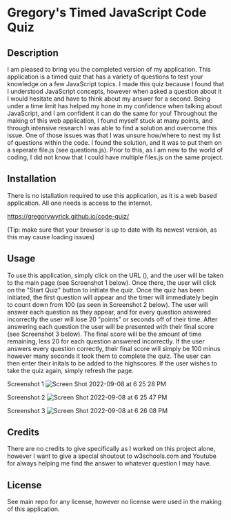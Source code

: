 # Gregory's Timed JavaScript Code Quiz

## Description

I am pleased to bring you the completed version of my application. This application is a timed quiz that has a variety of questions to test your knowledge on a few JavaScript topics. I made this quiz because I found that I understood JavaScript concepts, however when asked a question about it I would hesitate and have to think about my answer for a second. Being under a time limit has helped my hone in my confidence when talking about JavaScript, and I am confident it can do the same for you! Throughout the making of this web application, I found myself stuck at many points, and through intensive research I was able to find a solution and overcome this issue. One of those issues was that I was unsure how/where to nest my list of questions within the code. I found the solution, and it was to put them on a seperate file.js (see questions.js). Prior to this, as I am new to the world of coding, I did not know that I could have multiple files.js on the same project.

## Installation

There is no istallation required to use this application, as it is a web based application. All one needs is access to the internet.

https://gregorywyrick.github.io/code-quiz/

(Tip: make sure that your browser is up to date with its newest version, as this may cause loading issues)

## Usage

To use this application, simply click on the URL (), and the user will be taken to the main page (see Screenshot 1 below). Once there, the user will click on the "Start Quiz" button to initiate the quiz. Once the quiz has been initiated, the first question will appear and the timer will immediately begin to count down from 100 (as seen in Screenshot 2 below). The user will answer each question as they appear, and for every question answered incorrectly the user will lose 20 "points" or seconds off of their time. After answering each question the user will be presented with their final score (see Screenshot 3 below). The final score will be the amount of time remaining, less 20 for each question answered incorrectly. If the user answers every question correctly, their final score will simply be 100 minus however many seconds it took them to complete the quiz. The user can then enter their initals to be added to the highscores. If the user wishes to take the quiz again, simply refresh the page.

Screenshot 1
![Screen Shot 2022-09-08 at 6 25 28 PM](https://user-images.githubusercontent.com/110744014/189245889-96c54984-767c-42b8-89a5-e308f53d06aa.png)

Screenshot 2
![Screen Shot 2022-09-08 at 6 25 47 PM](https://user-images.githubusercontent.com/110744014/189245946-12068916-93d8-4f9a-94bd-e50d625fa149.png)

Screenshot 3
![Screen Shot 2022-09-08 at 6 26 08 PM](https://user-images.githubusercontent.com/110744014/189245983-efbb5773-8675-42c4-8645-b9a38f5d3d01.png)

## Credits

There are no credits to give specifically as I worked on this project alone, however I want to give a special shoutout to w3schools.com and Youtube for always helping me find the answer to whatever question I may have. 

## License

See main repo for any license, however no license were used in the making of this application.
